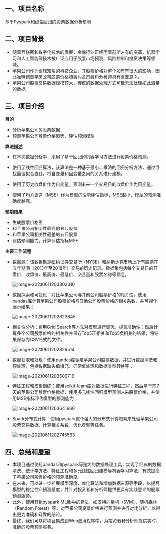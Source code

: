 ## 一、项目名称

基于Pyspark和线性回归的股票数据分析预测

## 二、项目背景

+ 随着互联网和数字化技术的发展，金融行业正经历着前所未有的变革，机器学习和人工智能等技术被广泛应用于股票市场预测、风险控制和投资决策等领域。
+ 苹果公司作为全球知名的科技企业，其股票价格对整个股市有很大的影响，因此准确预测苹果公司股票价格趋势对投资者和分析师具有重要意义。
+ 苹果公司股票交易数据规模较大，传统的数据处理方式可能无法处理如此海量的数据。

## 三、项目介绍

**目的**

+ 分析苹果公司的股票数据
+ 预测苹果公司股票价格趋势、评估预测模型

**算法描述**

+ 在本次数据分析中，采用了基于回归的机器学习方法进行股票价格预测。

+ 使用了线性回归算法，该算法是一种基于最小二乘法的回归分析方法，通过寻找最佳拟合直线，将自变量和因变量之间的关系进行建模。

+ 使用了历史收盘价作为自变量，预测未来一个交易日的收盘价作为因变量。
+ 使用了均方误差（MSE）作为模型的性能评估指标，MSE越小，模型的预测准确度越高。

**预期结果**

+ 生成股票价格图
+ 和苹果公司相关性最高的五只股票
+ 和苹果公司相关性最差的五只股票
+ 评估预测能力，计算评估指标MSE

**主要工作流程**

+ 数据源：该数据集是纽约证券交易所（NYSE）和纳斯达克市场上所有股票在五年期间（2013年至2018年）交易的历史记录。数据集包括每个交易日的开盘价、收盘价、最高价、最低价、交易量和股票名称等信息。

  ![image-20230611203803310](../../../AppData/Roaming/Typora/typora-user-images/image-20230611203803310.png)

+ 数据探索和可视化：对比苹果公司与其他公司股票价格的相关性，使用pandas库计算苹果公司股票价格与其他公司股票价格的相关系数，并可视化展示结果；

  ![image-20230611202623845](../../../AppData/Roaming/Typora/typora-user-images/image-20230611202623845.png)



+ 相关性分析：使用Grid Search等方法对模型进行调优，提高准确性；然后计算多个公司股票价格的相关性并保存Top5正相关和Top5负相关的结果，将结果保存为CSV格式的文件。

  ![image-20230611202826514](../../../AppData/Roaming/Typora/typora-user-images/image-20230611202826514.png)

+ 数据获取和处理：使用pandas库读取苹果公司股票数据，并进行数据清洗和预处理，包括数据缺失值填充、异常值处理和数据类型转换等；

  ![image-20230611203509716](../../../AppData/Roaming/Typora/typora-user-images/image-20230611203509716.png)

+ 特征工程和模型训练：使用scikit-learn库对数据进行特征工程，然后基于前7天的苹果公司股票价格数据，使用多元线性回归模型预测未来股票价格，并使用MSE指标评估模型的预测能力；

  ![image-20230611203641660](../../../AppData/Roaming/Typora/typora-user-images/image-20230611203641660.png)

+ Spark分布式计算：使用pyspark这个强大的分布式计算框架来处理苹果公司股票交易数据、计算相关系数、优化模型等任务。

  ![image-20230611202745563](../../../AppData/Roaming/Typora/typora-user-images/image-20230611202745563.png)

## 四、总结和展望

+ 本项目通过使用pandas和pyspark等强大的数据处理工具，实现了经典的数据清洗、统计学方法、特征工程和多元线性回归建模等机器学习算法，有效提高了苹果公司股票价格的预测准确度。
+ 在未来，可以进一步扩展模型深度、优化算法和增加数据来源等手段，以提高模型的稳定性和预测精度，并针对投资者和分析师提供更具有实践意义的股票预测服务。
+ 此外，使用其他pyspark MLlib中的算法，如支持向量机（SVM）、随机森林（Random Forest）等，对苹果公司股票价格进行预测并进行对比分析，以得出更为准确和可靠的结论。
+ 最终，我们可以将项目集成到Web应用程序中，为投资者和分析师提供实时、准确的股票预测服务。



